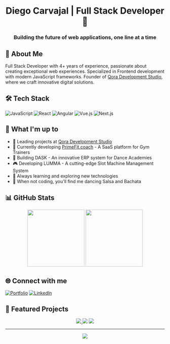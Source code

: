 <div align="center">
  <h1>Diego Carvajal | Full Stack Developer 👋</h1>
  <h3>Building the future of web applications, one line at a time</h3>
</div>

## 💫 About Me
Full Stack Developer with 4+ years of experience, passionate about creating exceptional web experiences. Specialized in Frontend development with modern JavaScript frameworks. Founder of [Qora Development Studio](https://qora.dev), where we craft innovative digital solutions.

## 🛠️ Tech Stack
![JavaScript](https://img.shields.io/badge/-JavaScript-F7DF1E?style=flat-square&logo=javascript&logoColor=black)
![React](https://img.shields.io/badge/-React-61DAFB?style=flat-square&logo=react&logoColor=black)
![Angular](https://img.shields.io/badge/-Angular-DD0031?style=flat-square&logo=angular&logoColor=white)
![Vue.js](https://img.shields.io/badge/-Vue.js-4FC08D?style=flat-square&logo=vue.js&logoColor=white)
![Next.js](https://img.shields.io/badge/-Next.js-000000?style=flat-square&logo=next.js&logoColor=white)

## 🚀 What I'm up to
- 💼 Leading projects at [Qora Development Studio](https://qora.dev)
- 🎯 Currently developing [PrimeFit.coach](https://www.primefit.coach/login) - A SaaS platform for Gym Trainers
- 💃 Building DASK - An innovative ERP system for Dance Academies
- 🎮 Developing LUMMA - A cutting-edge Slot Machine Management System
- 🌱 Always learning and exploring new technologies
- 💃 When not coding, you'll find me dancing Salsa and Bachata

## 📊 GitHub Stats
<div align="center">
  <img height="180em" src="https://github-readme-stats.vercel.app/api?username=Diegocarque12&show_icons=true&theme=radical"/>
  <img height="180em" src="https://github-readme-stats.vercel.app/api/top-langs/?username=Diegocarque12&layout=compact&theme=radical"/>
</div>

## 🌐 Connect with me
[![Portfolio](https://img.shields.io/badge/Portfolio-dcarvajal.me-blue?style=flat-square&logo=google-chrome)](https://dcarvajal.me/)
[![LinkedIn](https://img.shields.io/badge/LinkedIn-Connect-blue?style=flat-square&logo=linkedin)](https://www.linkedin.com/in/luis-diego-carvajal)

## 🎯 Featured Projects
<div align="center">
  <a href="https://www.primefit.coach/login">
    <img src="https://img.shields.io/badge/PrimeFit.coach-Live%20Project-success?style=for-the-badge&logo=react"/>
  </a>
  <img src="https://img.shields.io/badge/DASK-In%20Development-orange?style=for-the-badge&logo=react"/>
  <img src="https://img.shields.io/badge/LUMMA-In%20Development-orange?style=for-the-badge&logo=react"/>
</div>

---
<div align="center">
  <img src="https://komarev.com/ghpvc/?username=Diegocarque12&color=blueviolet&style=flat-square"/>
</div>
